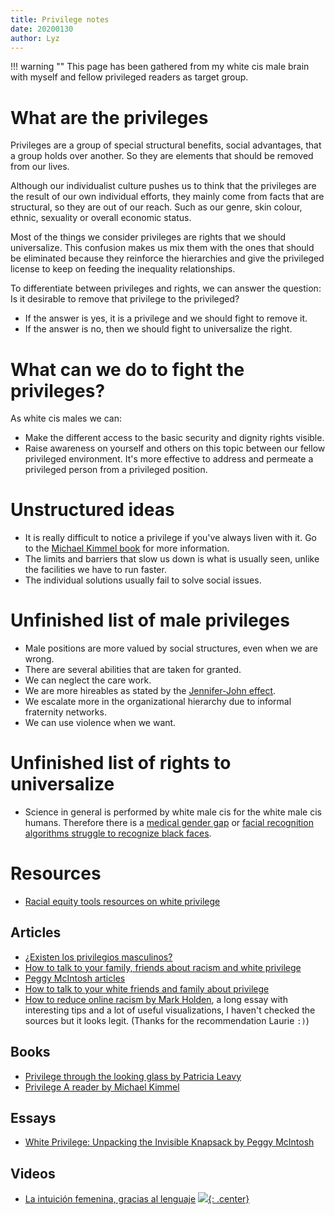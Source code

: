 ```yaml
---
title: Privilege notes
date: 20200130
author: Lyz
---
```


!!! warning ""
    This page has been gathered from my white cis male brain with myself and fellow
    privileged readers as target group.

# What are the privileges

Privileges are a group of special structural benefits, social advantages, that a group
holds over another. So they are elements that should be removed from our lives.

Although our individualist culture pushes us to think that the privileges are
the result of our own individual efforts, they mainly come from facts that are
structural, so they are out of our reach. Such as our genre, skin colour,
ethnic, sexuality or overall economic status.

Most of the things we consider privileges are rights that we should
universalize. This confusion makes us mix them with the ones that should be
eliminated because they reinforce the hierarchies and give the privileged
license to keep on feeding the inequality relationships.

To differentiate between privileges and rights, we can answer the question: Is
it desirable to remove that privilege to the privileged?

* If the answer is yes, it is a privilege and we should fight to remove it.
* If the answer is no, then we should fight to universalize the right.

# What can we do to fight the privileges?

As white cis males we can:

* Make the different access to the basic security and dignity rights visible.
* Raise awareness on yourself and others on this topic between our fellow
  privileged environment. It's more effective to address and permeate
  a privileged person from a privileged position.

# Unstructured ideas

* It is really difficult to notice a privilege if you've always liven with it. Go
to the [Michael Kimmel book](https://www.goodreads.com/book/show/7400069-privilege) for more information.
* The limits and barriers that slow us down is what is usually seen, unlike the
  facilities we have to run faster.
* The individual solutions usually fail to solve social issues.

# Unfinished list of male privileges

* Male positions are more valued by social structures, even when we are wrong.
* There are several abilities that are taken for granted.
* We can neglect the care work.
* We are more hireables as stated by the [Jennifer-John
  effect](http://www.pnas.org/content/109/41/16474.full.pdf).
* We escalate more in the organizational hierarchy due to informal fraternity
  networks.
* We can use violence when we want.

# Unfinished list of rights to universalize

* Science in general is performed by white male cis for the white male cis
  humans. Therefore there is a [medical gender
  gap](https://www.theguardian.com/lifeandstyle/2015/apr/30/fda-clinical-trials-gender-gap-epa-nih-institute-of-medicine-cardiovascular-disease)
  or [facial recognition algorithms struggle to recognize black
  faces](https://www.wired.com/story/best-algorithms-struggle-recognize-black-faces-equally/).

# Resources

* [Racial equity tools resources on white
    privilege](https://www.racialequitytools.org/resources/fundamentals/core-concepts/system-of-white-supremacy-and-white-privilege)

## Articles

* [¿Existen los privilegios masculinos?](https://www.elsaltodiario.com/opinion/existen-los-privilegios-masculinos-)
* [How to talk to your family, friends about racism and white privilege](https://eu.usatoday.com/story/life/2020/07/06/how-to-guide-talk-racism-white-privilege-with-family-friends/3278514001/)
* [Peggy McIntosh
    articles](https://www.nationalseedproject.org/about-us/white-privilege)
* [How to talk to your white friends and family about
    privilege](https://i-d.vice.com/en_uk/article/ep4zaw/how-to-talk-to-your-white-friends-and-family-about-privilege)
* [How to reduce online racism by Mark
    Holden](https://www.websiteplanet.com/blog/how-to-reduce-online-racism),
    a long essay with interesting tips and a lot of useful visualizations,
    I haven't checked the sources but it looks legit. (Thanks for the
    recommendation Laurie `:)`)

## Books

* [Privilege through the looking glass by Patricia Leavy](https://www.goodreads.com/book/show/36434435-privilege-through-the-looking-glass?ac=1&from_search=true&qid=ixl9CwcR4D&rank=1)
* [Privilege A reader by Michael Kimmel](https://www.goodreads.com/book/show/7400069-privilege)

## Essays

* [White Privilege: Unpacking the Invisible Knapsack by Peggy McIntosh](https://www.racialequitytools.org/resourcefiles/mcintosh.pdf)

## Videos

- [La intuición femenina, gracias al lenguaje](https://twitter.com/almuariza/status/1772889815131807765?t=HH1W17VGbQ7K-_XmoCy_SQ&s=19)
[![](not-by-ai.svg){: .center}](https://notbyai.fyi)
